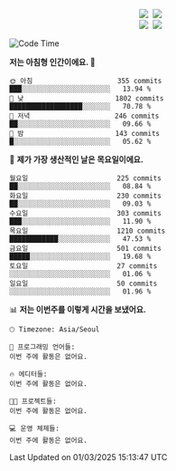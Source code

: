 
<p align="center">
<img src="https://img.shields.io/badge/java-007396?style=flat-square&logo=java&logoColor=white">&nbsp 
<img src="https://img.shields.io/badge/Python-3766AB?style=flat-square&logo=Python&logoColor=white"/></a>&nbsp<br>
<img src="https://img.shields.io/badge/Spring-F0F0F0?style=flat-square&logo=spring&logoColor='#6DB33F'">&nbsp 
<img src="https://img.shields.io/badge/Spring Security-F0F0F0?style=flat-square&logo=springsecurity&logoColor='#6DB33F'">&nbsp 

<!--START_SECTION:waka-->
![Code Time](http://img.shields.io/badge/Code%20Time-0%20secs-blue)

**저는 아침형 인간이에요. 🐤** 

```text
🌞 아침                     355 commits         ███░░░░░░░░░░░░░░░░░░░░░░   13.94 % 
🌆 낮　                     1802 commits        ██████████████████░░░░░░░   70.78 % 
🌃 저녁                     246 commits         ██░░░░░░░░░░░░░░░░░░░░░░░   09.66 % 
🌙 밤　                     143 commits         █░░░░░░░░░░░░░░░░░░░░░░░░   05.62 % 
```
📅 **제가 가장 생산적인 날은 목요일이에요.** 

```text
월요일                      225 commits         ██░░░░░░░░░░░░░░░░░░░░░░░   08.84 % 
화요일                      230 commits         ██░░░░░░░░░░░░░░░░░░░░░░░   09.03 % 
수요일                      303 commits         ███░░░░░░░░░░░░░░░░░░░░░░   11.90 % 
목요일                      1210 commits        ████████████░░░░░░░░░░░░░   47.53 % 
금요일                      501 commits         █████░░░░░░░░░░░░░░░░░░░░   19.68 % 
토요일                      27 commits          ░░░░░░░░░░░░░░░░░░░░░░░░░   01.06 % 
일요일                      50 commits          ░░░░░░░░░░░░░░░░░░░░░░░░░   01.96 % 
```


📊 **저는 이번주를 이렇게 시간을 보냈어요.** 

```text
🕑︎ Timezone: Asia/Seoul

💬 프로그래밍 언어들: 
이번 주에 활동은 없어요.

🔥 에디터들: 
이번 주에 활동은 없어요.

🐱‍💻 프로젝트들: 
이번 주에 활동은 없어요.

💻 운영 체제들: 
이번 주에 활동은 없어요.
```


 Last Updated on 01/03/2025 15:13:47 UTC
<!--END_SECTION:waka-->

<!-- ![Anurag's GitHub stats](https://github-readme-stats.vercel.app/api?username=bodol4748&show_icons=true&theme=radical) -->
<!--
**bodol4748/bodol4748** is a ✨ _special_ ✨ repository because its `README.md` (this file) appears on your GitHub profile.

Here are some ideas to get you started:

- 🔭 I’m currently working on ...
- 🌱 I’m currently learning ...
- 👯 I’m looking to collaborate on ...
- 🤔 I’m looking for help with ...
- 💬 Ask me about ...
- 📫 How to reach me: ...
- 😄 Pronouns: ...
- ⚡ Fun fact: ...
-->

